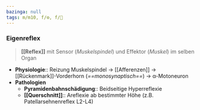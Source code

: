```yaml
---
bazinga: null
tags: m/m10, f/⚙️, f/🦴
---
```

### Eigenreflex
> **[[Reflex]]** mit Sensor (*Muskelspindel*) und Effektor (*Muskel*) im selben Organ
- **Physiologie**:: Reizung Muskelspindel → [[Afferenzen]] → [[Rückenmark]]-Vorderhorn (*==monosynaptisch==*) → α-Motoneuron
- **Pathologien**
	- **Pyramidenbahnschädigung**:: Beidseitige Hyperreflexie
	- **[[Querschnitt]]**:: Areflexie ab bestimmter Höhe (z.B. Patellarsehnenreflex L2-L4)